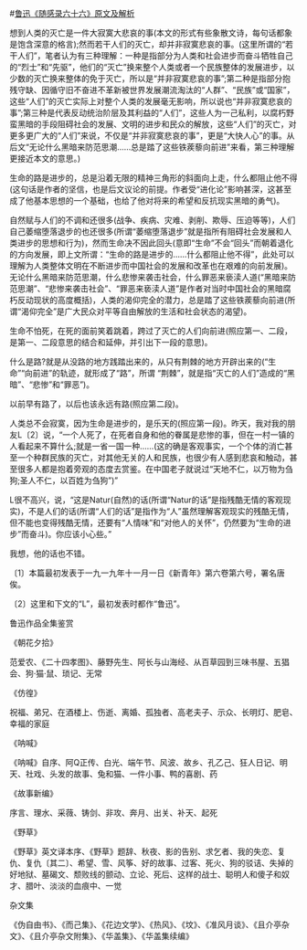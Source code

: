 #[鲁迅《随感录六十六》原文及解析](https://www.vrrw.net/wx/6698.html)

想到人类的灭亡是一件大寂寞大悲哀的事(本文的形式有些象散文诗，每句话都象是饱含深意的格言);然而若干人们的灭亡，却并非寂寞悲哀的事。(这里所谓的“若干人们”，笔者认为有三种理解：一种是指部分为人类和社会进步而奋斗牺牲自己的“烈士”和“先驱”，他们的“灭亡”换来整个人类或者一个民族整体的发展进步，以少数的灭亡换来整体的免于灭亡，所以是“并非寂寞悲哀的事”;第二种是指部分抱残守缺、因循守旧不奋进不革新被世界发展潮流淘汰的“人群”、“民族”或“国家”，这些“人们”的灭亡实际上对整个人类的发展毫无影响，所以说也“并非寂寞悲哀的事”;第三种是代表反动统治阶层及其利益的“人们”，这些人为一己私利，以腐朽野蛮黑暗的手段阻碍社会的发展、文明的进步和民众的解放，这些“人们”的灭亡，对更多更广大的“人们”来说，不仅是“并非寂寞悲哀的事”，更是“大快人心”的事。从后文“无论什么黑暗来防范思潮……总是踏了这些铁蒺藜向前进”来看，第三种理解更接近本文的意思。)

生命的路是进步的，总是沿着无限的精神三角形的斜面向上走，什么都阻止他不得(这句话是作者的坚信，也是后文议论的前提。作者受“进化论”影响甚深，这甚至成了他基本思想的一个基础，也给了他对将来的希望和反抗现实黑暗的勇气)。



自然赋与人们的不调和还很多(战争、疾病、灾难、剥削、欺辱、压迫等等)，人们自己萎缩堕落退步的也还很多(所谓“萎缩堕落退步”就是指所有阻碍社会发展和人类进步的思想和行为)，然而生命决不因此回头(意即“生命”不会“回头”而朝着退化的方向发展，即上文所谓：“生命的路是进步的……什么都阻止他不得”，此处可以理解为人类整体文明在不断进步而中国社会的发展和改革也在艰难的向前发展)。无论什么黑暗来防范思潮，什么悲惨来袭击社会，什么罪恶来亵渎人道(“黑暗来防范思潮”、“悲惨来袭击社会”、“罪恶来亵渎人道”是作者对当时中国社会的黑暗腐朽反动现状的高度概括)，人类的渴仰完全的潜力，总是踏了这些铁蒺藜向前进(所谓“渴仰完全”是广大民众对平等自由解放的生活和社会状态的渴望)。

生命不怕死，在死的面前笑着跳着，跨过了灭亡的人们向前进(照应第一、二段，是第一、二段意思的结合和延伸，并引出下一段的意思)。

什么是路?就是从没路的地方践踏出来的，从只有荆棘的地方开辟出来的(“生命”“向前进”的轨迹，就形成了“路”，所谓 “荆棘”，就是指“灭亡的人们”造成的“黑暗”、“悲惨”和“罪恶”)。

以前早有路了，以后也该永远有路(照应第二段)。

人类总不会寂寞，因为生命是进步的，是乐天的(照应第一段)。昨天，我对我的朋友L〔2〕说，“一个人死了，在死者自身和他的眷属是悲惨的事，但在一村一镇的人看起来不算什么;就是一省一国一种……(这的确是客观事实，一个个体的消亡甚至一个种群民族的灭亡，对其他无关的人和民族，也很少有人感到悲哀和触动，甚至很多人都是抱着旁观的态度去赏鉴。在中国老子就说过“天地不仁，以万物为刍狗;圣人不仁，以百姓为刍狗”)”

L很不高兴，说，“这是Natur(自然)的话(所谓“Natur的话”是指残酷无情的客观现实)，不是人们的话(所谓“人们的话”是指作为“人”虽然理解客观现实的残酷无情，但不能也变得残酷无情，还要有“人情味”和“对他人的关怀”，仍然要为“生命的进步”而奋斗)。你应该小心些。”

我想，他的话也不错。

〔1〕本篇最初发表于一九一九年十一月一日《新青年》第六卷第六号，署名唐俟。

〔2〕这里和下文的“L”，最初发表时都作“鲁迅”。

鲁迅作品全集鉴赏

《朝花夕拾》

范爱农、《二十四孝图》、藤野先生、阿长与山海经、从百草园到三味书屋、五猖会、狗·猫·鼠、琐记、无常

《仿徨》

祝福、弟兄、在酒楼上、伤逝、离婚、孤独者、高老夫子、示众、长明灯、肥皂、幸福的家庭

《呐喊》

《呐喊》自序、阿Q正传、白光、端午节、风波、故乡、孔乙己、狂人日记、明天、社戏、头发的故事、兔和猫、一件小事、鸭的喜剧、药

《故事新编》

序言、理水、采薇、铸剑、非攻、奔月、出关、补天、起死

《野草》

《野草》英文译本序、《野草》题辞、秋夜、影的告别、求乞者、我的失恋、复仇、复仇〔其二〕、希望、雪、风筝、好的故事、过客、死火、狗的驳诘、失掉的好地狱、墓碣文、颓败线的颤动、立论、死后、这样的战士、聪明人和傻子和奴才、腊叶、淡淡的血痕中、一觉

杂文集

《伪自由书》、《而己集》、《花边文学》、《热风》、《坟》、《准风月谈》、《且介亭杂文》、《且介亭杂文附集》、《华盖集》、《华盖集续编》

